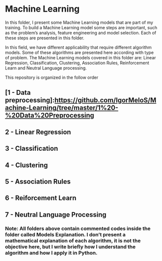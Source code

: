 # Machine Learning 

In this folder, I present some Machine Learning models that are part of my training. To build a Machine Learning model some steps are important, such as the problem’s analysis, feature engineering and model selection. Each of these steps are presented in this folder.

In this field, we have different applicability that require different algorithm models. Some of these algorithms are presented here according with type of problem. The Machine Learning models covered in this folder are: Linear Regression, Classification, Clustering, Association Rules, Reinforcement Learn and Neutral Language  processing.

This repository is organized in the follow order

## [1 - Data preprocessing]:https://github.com/IgorMeloS/Machine-Learning/tree/master/1%20-%20Data%20Preprocessing
## 2 - Linear Regression
## 3 - Classification
## 4 - Clustering
## 5 - Association Rules
## 6 - Reiforcement Learn
## 7 - Neutral Language Processing

### Note: All folders above contain commented codes inside the folder called Models Explanation. I don’t present a  mathematical explanation of each algorithm, it is not the objective here, but I write briefly how I understand the algorithm and how I apply it in Python.
